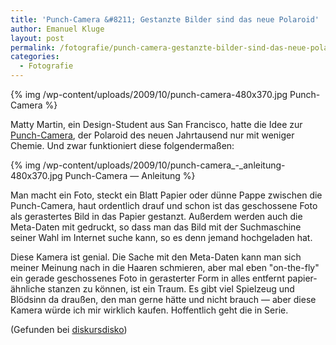 ```yaml
---
title: 'Punch-Camera &#8211; Gestanzte Bilder sind das neue Polaroid'
author: Emanuel Kluge
layout: post
permalink: /fotografie/punch-camera-gestanzte-bilder-sind-das-neue-polaroid/
categories:
  - Fotografie
---
```


{% img /wp-content/uploads/2009/10/punch-camera-480x370.jpg Punch-Camera %}

Matty Martin, ein Design-Student aus San Francisco, hatte die Idee zur [Punch-Camera](http://www.coroflot.com/public/individual_set.asp?from_url=true&#038;individual_id=258968&#038;set_id=327969&#038;), der Polaroid des neuen Jahrtausend nur mit weniger Chemie. Und zwar funktioniert diese folgendermaßen:

{% img /wp-content/uploads/2009/10/punch-camera_-_anleitung-480x370.jpg Punch-Camera &mdash; Anleitung %}

Man macht ein Foto, steckt ein Blatt Papier oder dünne Pappe zwischen die Punch-Camera, haut ordentlich drauf und schon ist das geschossene Foto als gerastertes Bild in das Papier gestanzt. Außerdem werden auch die Meta-Daten mit gedruckt, so dass man das Bild mit der Suchmaschine seiner Wahl im Internet suche kann, so es denn jemand hochgeladen hat.

Diese Kamera ist genial. Die Sache mit den Meta-Daten kann man sich meiner Meinung nach in die Haaren schmieren, aber mal eben "on-the-fly" ein gerade geschossenes Foto in gerasterter Form in alles entfernt papier-ähnliche stanzen zu können, ist ein Traum. Es gibt viel Spielzeug und Blödsinn da draußen, den man gerne hätte und nicht brauch &mdash; aber diese Kamera würde ich mir wirklich kaufen. Hoffentlich geht die in Serie.

(Gefunden bei [diskursdisko](http://www.diskursdisko.de/2009/10/punch/))
